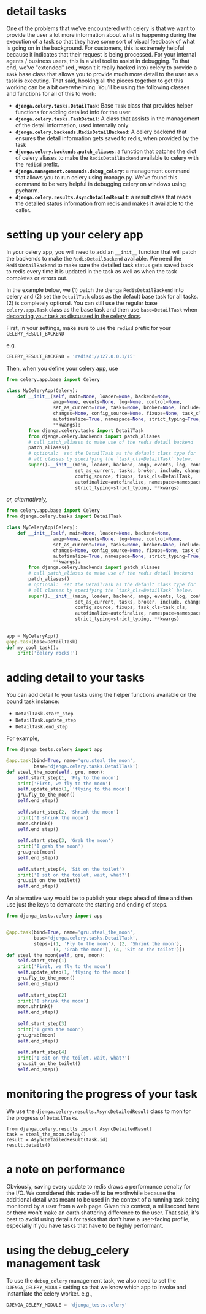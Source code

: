# detail tasks

One of the problems that we've encountered with celery is
that we want to provide the user a lot more information 
about what is happening during the execution of a task
so that they have some sort of visual feedback of 
what is going on in the background.  For customers, this
is extremely helpful because it indicates that their request
is being processed.  For your internal agents / business users,
this is a vital tool to assist in debugging.  To that end,
we've "extended" (ed., wasn't it really hacked into) celery
to provide a `Task` base class that allows you to provide 
much more detail to the user as a task is executing.  That
said, hooking all the pieces together to get this working 
can be a bit overwhelming.  You'll be using the 
following classes and functions for all of this to work:

* **`djenga.celery.tasks.DetailTask`**: Base `Task` class 
  that provides helper functions for adding detailed 
  info for the user  
* **`djenga.celery.tasks.TaskDetail`**: A class that assists 
  in the management of the detail information, used internally only
* **`djenga.celery.backends.RedisDetailBackend`**: A celery 
  backend that ensures the detail information gets saved to 
  redis, when provided by the task
* **`djenga.celery.backends.patch_aliases`**: a function that
  patches the dict of celery aliases to make the `RedisDetailBackend` 
  available to celery with the `redisd` prefix.
* **`djenga.management.commands.debug_celery`**: a management command
  that allows you to run celery using manage.py.  We've found
  this command to be very helpful in debugging celery on windows
  using pycharm.  
* **`djenga.celery.results.AsyncDetailedResult`**: a result class
  that reads the detailed status information from redis and makes
  it available to the caller.  

# setting up your celery app

In your celery app, you will need to add an `__init__` function
that will patch the backends to make the `RedisDetailBackend` 
available.  We need the `RedisDetailBackend` to make sure the
detailed task status gets saved back to redis every time it 
is updated in the task as well as when the task completes or 
errors out.

In the example below, we (1) patch the djenga `RedisDetailBackend`
into celery and (2) set the `DetailTask` class as the default
base task for all tasks.  (2) is completely optional.  You can
still use the regular base `celery.app.Task` class as the base
task and then use `base=DetailTask` when [decorating your task
as discussed in the celery docs](http://docs.celeryproject.org/en/latest/userguide/tasks.html#task-inheritance). 

First, in your settings, make sure to use the `redisd` prefix for 
your `CELERY_RESULT_BACKEND`

e.g.

```python
CELERY_RESULT_BACKEND = 'redisd://127.0.0.1/15'
```

Then, when you define your celery app, use

```python
from celery.app.base import Celery

class MyCeleryApp(Celery):
    def __init__(self, main=None, loader=None, backend=None,
                 amqp=None, events=None, log=None, control=None,
                 set_as_current=True, tasks=None, broker=None, include=None,
                 changes=None, config_source=None, fixups=None, task_cls=None,
                 autofinalize=True, namespace=None, strict_typing=True,
                 **kwargs):
        from djenga.celery.tasks import DetailTask
        from djenga.celery.backends import patch_aliases
        # call patch_aliases to make use of the redis detail backend
        patch_aliases()
        # optional:  set the DetailTask as the default class type for
        # all classes by specifying the `task_cls=DetailTask` below.
        super().__init__(main, loader, backend, amqp, events, log, control,
                         set_as_current, tasks, broker, include, changes,
                         config_source, fixups, task_cls=DetailTask,
                         autofinalize=autofinalize, namespace=namespace,
                         strict_typing=strict_typing, **kwargs)

```

_or, alternatively,_

```python
from celery.app.base import Celery
from djenga.celery.tasks import DetailTask

class MyCeleryApp(Celery):
    def __init__(self, main=None, loader=None, backend=None,
                 amqp=None, events=None, log=None, control=None,
                 set_as_current=True, tasks=None, broker=None, include=None,
                 changes=None, config_source=None, fixups=None, task_cls=None,
                 autofinalize=True, namespace=None, strict_typing=True,
                 **kwargs):
        from djenga.celery.backends import patch_aliases
        # call patch_aliases to make use of the redis detail backend
        patch_aliases()
        # optional:  set the DetailTask as the default class type for
        # all classes by specifying the `task_cls=DetailTask` below.
        super().__init__(main, loader, backend, amqp, events, log, control,
                         set_as_current, tasks, broker, include, changes,
                         config_source, fixups, task_cls=task_cls,
                         autofinalize=autofinalize, namespace=namespace,
                         strict_typing=strict_typing, **kwargs)
                   
                         
app = MyCeleryApp()
@app.task(base=DetailTask)
def my_cool_task():
    print('celery rocks!')
```

# adding detail to your tasks

You can add detail to your tasks using the helper functions
available on the bound task instance:

  * `DetailTask.start_step`
  * `DetailTask.update_step`
  * `DetailTask.end_step`
  
For example,

```python
from djenga_tests.celery import app

@app.task(bind=True, name='gru.steal_the_moon', 
          base='djenga.celery.tasks.DetailTask')
def steal_the_moon(self, gru, moon):
    self.start_step(1, 'Fly to the moon')       
    print('First, we fly to the moon')
    self.update_step(1, 'flying to the moon')
    gru.fly_to_the_moon()
    self.end_step()
    
    self.start_step(2, 'Shrink the moon')
    print('I shrink the moon')
    moon.shrink()
    self.end_step()
    
    self.start_step(3, 'Grab the moon')
    print('I grab the moon')
    gru.grab(moon)
    self.end_step()
    
    self.start_step(4, 'Sit on the toilet')
    print('I sit on the toilet, wait, what?')
    gru.sit_on_the_toilet()
    self.end_step()       
```


An alternative way would be to publish your steps ahead
of time and then use just the keys to demarcate the starting
and ending of steps.


```python
from djenga_tests.celery import app


@app.task(bind=True, name='gru.steal_the_moon', 
          base='djenga.celery.tasks.DetailTask',           
          steps=[(1, 'Fly to the moon'), (2, 'Shrink the moon'), 
                 (3, 'Grab the moon'), (4, 'Sit on the toilet')])
def steal_the_moon(self, gru, moon):
    self.start_step(1)       
    print('First, we fly to the moon')
    self.update_step(1, 'flying to the moon')
    gru.fly_to_the_moon()
    self.end_step()
    
    self.start_step(2)
    print('I shrink the moon')
    moon.shrink()
    self.end_step()
    
    self.start_step(3)
    print('I grab the moon')
    gru.grab(moon)
    self.end_step()
    
    self.start_step(4)
    print('I sit on the toilet, wait, what?')
    gru.sit_on_the_toilet()
    self.end_step()       
```


# monitoring the progress of your task

We use the `djenga.celery.results.AsyncDetailedResult` class to
monitor the progress of `DetailTask`s.  

```
from djenga.celery.results import AsyncDetailedResult
task = steal_the_moon.delay()
result = AsyncDetailedResult(task.id)
result.details()
```


# a note on performance

Obviously, saving every update to redis draws a performance 
penalty for the I/O.  We considered this trade-off to be
worthwhile because the additional detail was meant to be
used in the context of a running task being monitored by
a user from a web page.  Given this context, a millisecond
here or there won't make an earth shattering difference 
to the user.  That said, it's best to avoid using details
for tasks that don't have a user-facing profile, especially
if you have tasks that have to be highly performant.   

# using the debug_celery management task

To use the `debug_celery` management task, we also need to set
the `DJENGA_CELERY_MODULE` setting so that we know which app to
invoke and instantiate the celery worker.  e.g.,

```python
DJENGA_CELERY_MODULE = 'djenga_tests.celery'
```
